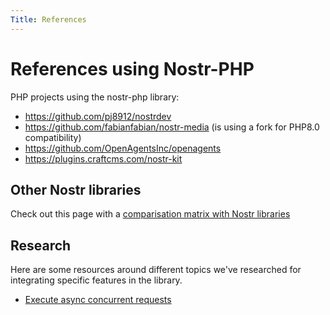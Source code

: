 ```yaml
---
Title: References
---
```


# References using Nostr-PHP

PHP projects using the nostr-php library:
* https://github.com/pj8912/nostrdev
* https://github.com/fabianfabian/nostr-media (is using a fork for PHP8.0 compatibility)
* https://github.com/OpenAgentsInc/openagents
* https://plugins.craftcms.com/nostr-kit

## Other Nostr libraries

Check out this page with a [comparisation matrix with Nostr libraries](/references/compare-nostr-libraries)

## Research

Here are some resources around different topics we've researched for integrating specific features in the library.

* [Execute async concurrent requests](/references/async-concurrent-requests)